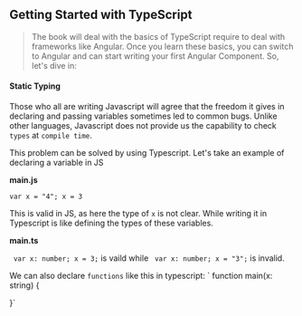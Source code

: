 ## Getting Started with TypeScript

> The book will deal with the basics of TypeScript require to deal with frameworks like Angular. Once you learn these basics,
  you can switch to Angular and can start writing your first Angular Component. So, let's dive in:

  #### **Static Typing**
  Those who all are writing Javascript will agree that the freedom it gives in declaring and passing variables sometimes led to common
  bugs. Unlike other languages, Javascript does not provide us the capability to check `types` at `compile time`. 
  
  This problem can be solved by using Typescript.
  Let's take an example of declaring a variable in JS 
  
 **main.js**
  
`var x = "4";
  x = 3  
` 

  This is valid in JS, as here the type of `x` is not clear. While writing it in Typescript is like defining the types of these 
  variables.
  
  **main.ts**
 
  ` var x: number;
    x = 3;` 
  is vaild while ` var x: number;
    x = "3";` is invalid.

 We can also declare `functions` like this in typescript:
 ` function main(x: string) {


   }` 
    
